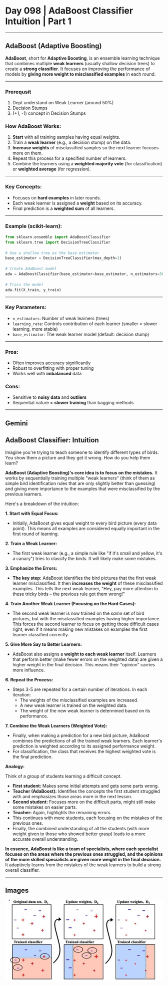 # Day 098 | AdaBoost Classifier Intuition | Part 1

---
## AdaBoost (Adaptive Boosting)

**AdaBoost**, short for **Adaptive Boosting**, is an ensemble learning technique that combines multiple **weak learners** (usually shallow decision trees) to create a **strong classifier**. It focuses on improving the performance of models by **giving more weight to misclassified examples** in each round.

---

### Prerequsit
1. Dept understand on Weak Learner (around 50%)
2. Decision Stumps
3. (+1, -1) concept in Decision Stumps

### How AdaBoost Works:

1. **Start** with all training samples having equal weights.
2. Train a **weak learner** (e.g., a decision stump) on the data.
3. **Increase weights** of misclassified samples so the next learner focuses more on them.
4. Repeat this process for a specified number of learners.
5. Combine the learners using a **weighted majority vote** (for classification) or **weighted average** (for regression).

---

### Key Concepts:

* Focuses on **hard examples** in later rounds.
* Each weak learner is assigned a **weight** based on its accuracy.
* Final prediction is a **weighted sum** of all learners.

---

### Example (scikit-learn):

```python
from sklearn.ensemble import AdaBoostClassifier
from sklearn.tree import DecisionTreeClassifier

# Use a shallow tree as the base estimator
base_estimator = DecisionTreeClassifier(max_depth=1)

# Create AdaBoost model
ada = AdaBoostClassifier(base_estimator=base_estimator, n_estimators=50, learning_rate=1.0, random_state=42)

# Train the model
ada.fit(X_train, y_train)
```

---

### Key Parameters:

* `n_estimators`: Number of weak learners (trees)
* `learning_rate`: Controls contribution of each learner (smaller = slower learning, more stable)
* `base_estimator`: The weak learner model (default: decision stump)

---

### Pros:

* Often improves accuracy significantly
* Robust to overfitting with proper tuning
* Works well with **imbalanced** data

### Cons:

* Sensitive to **noisy data** and **outliers**
* Sequential nature = **slower training** than bagging methods

---




## Gemini
## AdaBoost Classifier: Intuition

Imagine you're trying to teach someone to identify different types of birds. You show them a picture and they get it wrong. How do you help them learn?

**AdaBoost (Adaptive Boosting)'s core idea is to focus on the mistakes.** It works by sequentially training multiple "weak learners" (think of them as simple bird identification rules that are only slightly better than guessing) and giving more importance to the examples that were misclassified by the previous learners.

Here's a breakdown of the intuition:

**1. Start with Equal Focus:**

* Initially, AdaBoost gives equal weight to every bird picture (every data point). This means all examples are considered equally important in the first round of learning.

**2. Train a Weak Learner:**

* The first weak learner (e.g., a simple rule like "if it's small and yellow, it's a canary") tries to classify the birds. It will likely make some mistakes.

**3. Emphasize the Errors:**

* **The key step:** AdaBoost identifies the bird pictures that the first weak learner misclassified. It then **increases the weight** of these misclassified examples. This tells the next weak learner, "Hey, pay more attention to these tricky birds – the previous rule got them wrong!"

**4. Train Another Weak Learner (Focusing on the Hard Cases):**

* The second weak learner is now trained on the *same* set of bird pictures, but with the misclassified examples having higher importance. This forces the second learner to focus on getting those difficult cases right, even if it means making new mistakes on examples the first learner classified correctly.

**5. Give More Say to Better Learners:**

* AdaBoost also assigns a **weight to each weak learner** itself. Learners that perform better (make fewer errors on the weighted data) are given a higher weight in the final decision. This means their "opinion" carries more influence.

**6. Repeat the Process:**

* Steps 3-5 are repeated for a certain number of iterations. In each iteration:
    * The weights of the misclassified examples are increased.
    * A new weak learner is trained on the weighted data.
    * The weight of the new weak learner is determined based on its performance.

**7. Combine the Weak Learners (Weighted Vote):**

* Finally, when making a prediction for a new bird picture, AdaBoost combines the predictions of all the trained weak learners. Each learner's prediction is weighted according to its assigned performance weight.
* For classification, the class that receives the highest weighted vote is the final prediction.

**Analogy:**

Think of a group of students learning a difficult concept.

* **First student:** Makes some initial attempts and gets some parts wrong.
* **Teacher (AdaBoost):** Identifies the concepts the first student struggled with and emphasizes those areas more in the next lesson.
* **Second student:** Focuses more on the difficult parts, might still make some mistakes on easier parts.
* **Teacher:** Again, highlights the remaining errors.
* This continues with more students, each focusing on the mistakes of the previous ones.
* Finally, the combined understanding of all the students (with more weight given to those who showed better grasp) leads to a more accurate overall understanding.

**In essence, AdaBoost is like a team of specialists, where each specialist focuses on the areas where the previous ones struggled, and the opinions of the more skilled specialists are given more weight in the final decision.** It adaptively learns from the mistakes of the weak learners to build a strong overall classifier.

---

## Images
![image](assets/img.png)